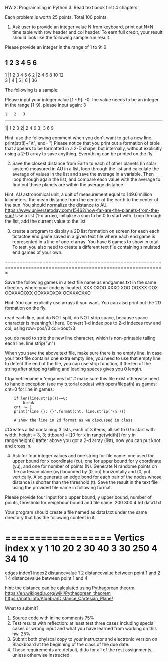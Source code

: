 HW 2:  Programming in Python 3.
Read text book first 4 chapters. 

 
Each problem is worth 25 points. Total 100 points.


1. Ask user to provide an integer value N from keyboard, print out N*N time table with row header and col header.
To earn full credit, your result should look like the following sample run result.


Please provide an integer in the range of 1 to 9: 6

   1  2  3  4  5  6
----------------------
1 |1  2  3  4  5  6
2 |2  4  6  8 10 12   
3 |
4 |
5 |
6 |              36 


The following is a sample:

Please input your integer value [1 - 9]: -0
The value needs to be an integer in the range [1-9], please input again: 3
 
	1	2	3
------------------------- 
1|	1	2	3
2|	2	4	6
3|	3	6	9
 



Hint: use the following comment when you don't want to get a new line. 
print(str(i)+"\t", end='')
Please notice that you print out a formation of table that appears to be formatted in a 2-D shape, but internally,
without explicitly using a 2-D array to save anything. Everything can be printed on the fly. 

  

2. Save the closest distance from Earth to each of other planets (in solar system) measured in AU in a list, loop through the list and calculate the average of values in the list and save the average in a variable. Then loop through again the list, and compare each value with the average to find out those planets are within the average distance.    

Hint:
AU astronomical unit, a unit of measurement equal to 149.6 million kilometers, the mean distance from the center of the earth to the center of the sun. You should normalize the distance to AU. 
https://www.universetoday.com/15462/how-far-are-the-planets-from-the-sun/
Use a list (1-d array), initialize a sum to be 0 to start with. Loop through the list, add the current value to the list.



 


3. create a program to display a 2D list formation on screen for each each tictactoe end game saved in a given text file where each end game is represented in a line of one-d array. You have 6 games to show in total.  To test, you also need
to create a different text file containing simulated end games of your own. 

=============================================================================================================

Save the following games in a text file name as endgames.txt in the same directory where your code is located.
 XXX OXOO
 XXXO XOO
OOXXX OOX
OOXXXOOXX
OOXXXOXOX
OOXXXOXXO


Hint: 
You can explicitly use arrays if you want. You can also print out the 2D formation on the fly. 

read each line, and do NOT split,  do NOT strip space, because space character is meaningful here. 
Convert 1-d index pos to 2-d indexes row and col, using 
row=pos//3
col=pos%3

you do need to strip the new line character, which is non-printable tailing each line.
line.strip("\n")

When you save the above text file, make sure there is no empty line. 
In case your text file contains one extra empty line, you need to use that empty line to detect the end of the file, you can use strip function, if the len of the string after stripping tailing and leading spaces gives you 0 length.  


tttgamefilename = 'engames.txt'   # make sure this file exist otherwise need to handle exception (see my tutorial codes)
with open(filepath) as games:
   	cnt=0
	for line in games:
       		
		if len(line.strip())==0:
			break
		cnt += 1
		print("line {}: {}".format(cnt, line.strip('\n')))
	       	
		# show the line in 2d format as we discussed in class
		
		

#Creates a list containing 3 lists, each of 3 items, all set to 0 to start with
width, height = 3, 3;
tttboard = [[0 for x in range(width)] for y in range(height)] 
#after above you got a 2-d array (list), now you can put knot and cross in.

  


4. Ask for four integer values and one string for file name: one used for upper bound for x coordinate (xu), one for upper bound for y coordinate (yu), and one for number of points (N). Generate N randome points on the cartesian plane (xy) bounded by (0, xu) horizontally and (0, yu) vertically. Also generate an edge bond for each pair of the nodes whose distance is shorter than the threshold (t). Save the result in the text file using the provided file name in following format.

Please provide four input for x upper bound, y upper bound, number of points, threshold for neighbour bound and file name. 
200 300 4 50 data1.txt

Your program should create a file named as data1.txt under the same directory that has the following content in it.

==================
Vertics
index  x  y
1      10 20
2      30 40
3      30 250
4      34 10
===================
edges
index1 index2   distancevalue
1      2        distancevalue between point 1 and 2
1      4        distancevalue between point 1 and 4



hint: the distance can be calculated using Pythagorean theorm. 
https://en.wikipedia.org/wiki/Pythagorean_theorem
https://math.info/Algebra/Distance_Cartesian_Plane/


What to submit?
1. Source code with inline comments 75%
2. Test results with reflection: at least test three cases including special cases or wrong input 
and what you have learned from working on this hw. 25%
3. Submit both phyiscal copy to your instructor and electronic version on Blackboard at the beginning of the class of the due date.
4. These requirements are default, ditto for all of the rest assignments, unless otherwise instructed.
